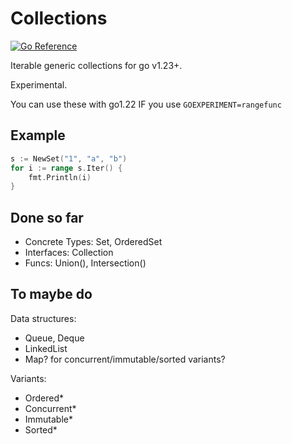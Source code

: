 # Collections

[![Go Reference](https://pkg.go.dev/badge/github.com/laher/collection.svg)](https://pkg.go.dev/github.com/laher/collection)

Iterable generic collections for go v1.23+.

Experimental.

You can use these with go1.22 IF you use `GOEXPERIMENT=rangefunc`

## Example

```go
s := NewSet("1", "a", "b")
for i := range s.Iter() {
    fmt.Println(i)
}
```

## Done so far

 * Concrete Types: Set, OrderedSet
 * Interfaces: Collection
 * Funcs: Union(), Intersection()

## To maybe do

Data structures:
 * Queue, Deque
 * LinkedList
 * Map? for concurrent/immutable/sorted variants?

Variants:
 * Ordered*
 * Concurrent*
 * Immutable*
 * Sorted*
